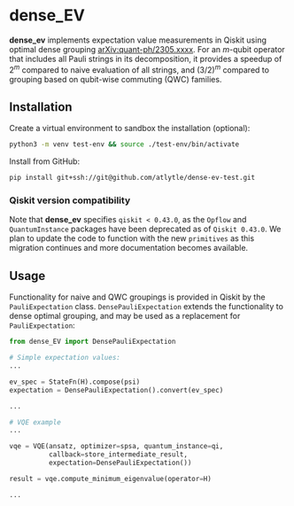 # dense_EV
**dense_ev** implements expectation value measurements in Qiskit using optimal
dense grouping [arXiv:quant-ph/2305.xxxx](). For an $m$-qubit operator
that includes all Pauli strings in its decomposition, 
it provides a speedup of $2^m$ compared to naive evaluation of all strings,
and $(3/2)^m$ compared to grouping based on qubit-wise commuting (QWC) families.

## Installation
Create a virtual environment to sandbox the installation (optional):
```bash
python3 -m venv test-env && source ./test-env/bin/activate
```
Install from GitHub:
```bash
pip install git+ssh://git@github.com/atlytle/dense-ev-test.git
```

### Qiskit version compatibility
Note that **dense_ev** specifies `qiskit < 0.43.0`, as the `Opflow` and
`QuantumInstance` packages have been deprecated as of `Qiskit 0.43.0`.
We plan to update the code to function with the new `primitives` as this 
migration continues and more documentation becomes available.

## Usage
Functionality for naive and QWC groupings is provided in Qiskit
by the `PauliExpectation` class. `DensePauliExpectation` extends the functionality
to dense optimal grouping, and may be used as a replacement for
`PauliExpectation`:
```python
from dense_EV import DensePauliExpectation

# Simple expectation values:
...

ev_spec = StateFn(H).compose(psi)
expectation = DensePauliExpectation().convert(ev_spec)

...

# VQE example
...

vqe = VQE(ansatz, optimizer=spsa, quantum_instance=qi,
          callback=store_intermediate_result, 
          expectation=DensePauliExpectation())

result = vqe.compute_minimum_eigenvalue(operator=H)

...


```

